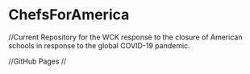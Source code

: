 # ChefsForAmerica

//Current Repository for the WCK response to the closure of American schools in response to the global COVID-19 pandemic. 

//GitHub Pages //
